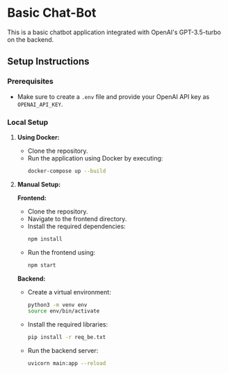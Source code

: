 # Basic Chat-Bot

This is a basic chatbot application integrated with OpenAI's GPT-3.5-turbo on the backend.

## Setup Instructions

### Prerequisites

- Make sure to create a `.env` file and provide your OpenAI API key as `OPENAI_API_KEY`.

### Local Setup

1. **Using Docker:**
   - Clone the repository.
   - Run the application using Docker by executing:
     ```bash
     docker-compose up --build
     ```

2. **Manual Setup:**

   **Frontend:**
   - Clone the repository.
   - Navigate to the frontend directory.
   - Install the required dependencies:
     ```bash
     npm install
     ```
   - Run the frontend using:
     ```bash
     npm start
     ```

   **Backend:**
   - Create a virtual environment:
     ```bash
     python3 -m venv env
     source env/bin/activate
     ```
   - Install the required libraries:
     ```bash
     pip install -r req_be.txt
     ```
   - Run the backend server:
     ```bash
     uvicorn main:app --reload
     ```


